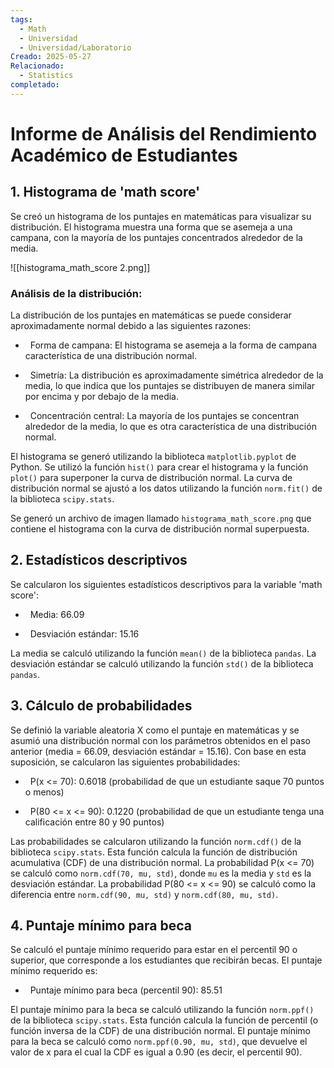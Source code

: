 ```yaml
---
tags:
  - Math
  - Universidad
  - Universidad/Laboratorio
Creado: 2025-05-27
Relacionado:
  - Statistics
completado:
---
```

# Informe de Análisis del Rendimiento Académico de Estudiantes

## 1. Histograma de 'math score'
Se creó un histograma de los puntajes en matemáticas para visualizar su distribución. El histograma muestra una forma que se asemeja a una campana, con la mayoría de los puntajes concentrados alrededor de la media.

  ![[histograma_math_score 2.png]]

### Análisis de la distribución:
La distribución de los puntajes en matemáticas se puede considerar aproximadamente normal debido a las siguientes razones:

*   Forma de campana: El histograma se asemeja a la forma de campana característica de una distribución normal.

*   Simetría: La distribución es aproximadamente simétrica alrededor de la media, lo que indica que los puntajes se distribuyen de manera similar por encima y por debajo de la media.

*   Concentración central: La mayoría de los puntajes se concentran alrededor de la media, lo que es otra característica de una distribución normal.

El histograma se generó utilizando la biblioteca `matplotlib.pyplot` de Python. Se utilizó la función `hist()` para crear el histograma y la función `plot()` para superponer la curva de distribución normal. La curva de distribución normal se ajustó a los datos utilizando la función `norm.fit()` de la biblioteca `scipy.stats`.

Se generó un archivo de imagen llamado `histograma_math_score.png` que contiene el histograma con la curva de distribución normal superpuesta.

## 2. Estadísticos descriptivos
Se calcularon los siguientes estadísticos descriptivos para la variable 'math score':

*   Media: 66.09

*   Desviación estándar: 15.16

La media se calculó utilizando la función `mean()` de la biblioteca `pandas`. La desviación estándar se calculó utilizando la función `std()` de la biblioteca `pandas`.

## 3. Cálculo de probabilidades  
Se definió la variable aleatoria X como el puntaje en matemáticas y se asumió una distribución normal con los parámetros obtenidos en el paso anterior (media = 66.09, desviación estándar = 15.16). Con base en esta suposición, se calcularon las siguientes probabilidades:

*   P(x <= 70): 0.6018 (probabilidad de que un estudiante saque 70 puntos o menos)

*   P(80 <= x <= 90): 0.1220 (probabilidad de que un estudiante tenga una calificación entre 80 y 90 puntos)

Las probabilidades se calcularon utilizando la función `norm.cdf()` de la biblioteca `scipy.stats`. Esta función calcula la función de distribución acumulativa (CDF) de una distribución normal. La probabilidad P(x <= 70) se calculó como `norm.cdf(70, mu, std)`, donde `mu` es la media y `std` es la desviación estándar. La probabilidad P(80 <= x <= 90) se calculó como la diferencia entre `norm.cdf(90, mu, std)` y `norm.cdf(80, mu, std)`.

## 4. Puntaje mínimo para beca
Se calculó el puntaje mínimo requerido para estar en el percentil 90 o superior, que corresponde a los estudiantes que recibirán becas. El puntaje mínimo requerido es:

*   Puntaje mínimo para beca (percentil 90): 85.51

El puntaje mínimo para la beca se calculó utilizando la función `norm.ppf()` de la biblioteca `scipy.stats`. Esta función calcula la función de percentil (o función inversa de la CDF) de una distribución normal. El puntaje mínimo para la beca se calculó como `norm.ppf(0.90, mu, std)`, que devuelve el valor de x para el cual la CDF es igual a 0.90 (es decir, el percentil 90).
